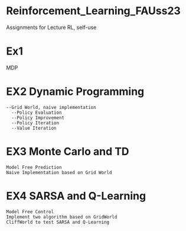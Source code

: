 # Reinforcement_Learning_FAUss23
Assignments for Lecture RL, self-use

# Ex1 
MDP

# EX2 Dynamic Programming
    --Grid World, naive implementation
      --Policy Evaluation
      --Policy Improvement
      --Policy Iteration
      --Value Iteration

# EX3 Monte Carlo and TD
    Model Free Prediction
    Naive Implementation based on Grid World

# EX4 SARSA and Q-Learning
    Model Free Control
    Implement two algorithm based on GridWorld
    CliffWorld to test SARSA and Q-Learning
